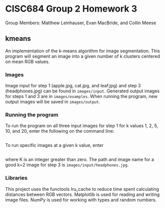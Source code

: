 # CISC684 Group 2 Homework 3

Group Members: Matthew Leinhauser, Evan MacBride, and Collin Meese

## kmeans

An implementation of the k-means algorithm for image segmentation. This program
will segment an image into a given number of k clusters centered on mean RGB
values.

### Images

Image input for step 1 (apple.jpg, cat.jpg, and leaf.jpg) and step 3
(headphones.jpg) can be found in `images/input`. Generated output images for
steps 1 and 3 are in `images/examples`. When running the program, new output
images will be saved in `images/output`.

### Running the program

To run the program on all three input images for step 1 for k values 1, 2, 5,
10, and 20, enter the following on the command line:

```python3 main.py
```

To run specific images at a given k value, enter

```python3 main.py <path_to_image>/<image_name> <K>
```

where K is an integer greater than zero. The path and image name for a good k=2
image for step 3 is `images/input/headphones.jpg`.

### Libraries

This project uses the functools lru_cache to reduce time spent calculating
distances between RGB vectors. Matplotlib is used for reading and writing image
files. NumPy is used for working with types and random numbers.
